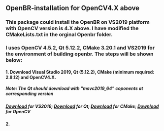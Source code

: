 ## OpenBR-installation for OpenCV4.X above
### This package could install the OpenBR on VS2019 platform with OpenCV version is 4.X above. I have modified the CMakeLists.txt in the orginal Openbr folder.
### I uses OpenCV 4.5.2, Qt 5.12.2, CMake 3.20.1 and VS2019 for the environment of building openbr. The steps will be shown below:
####   1. Download Visual Studio 2019, Qt (5.12.2), CMake (minimum required: 2.8.12) and OpenCV4.X.
#####     Note: The Qt should download with "msvc2019_64" coponents at corresponding version
#####     [Download](https://visualstudio.microsoft.com/zh-hans/vs/) for VS2019; [Download](https://www.qt.io/download) for Qt; [Download](https://cmake.org/download/) for CMake; [Download](https://opencv.org/releases/) for OpenCV
####   2. 
